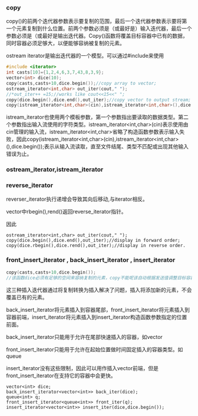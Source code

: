 ### copy

copy()的前两个迭代器参数表示要复制的范围，最后一个迭代器参数表示要将第一个元素复制到什么位置。前两个参数必须是（或最好是）输入迭代器，最后一个参数必须是（或最好是输出迭代器。Copy()函数将覆盖目标容器中已有的数据，同时容器必须足够大，以便能够容纳被复制的元素。

ostream iterator是输出迭代器的一个模型。可以通过#include<iterator>来使用

```c++
#include <iterator>
int casts[10]={1,2,4,6,3,7,43,8,3,9};
vector<int> dice(10);
copy(casts,casts+10,dice.begin());//copy array to vector;
ostream_iterator<int,char> out_iter(cout," ");
//*out_iter++ =15;//works like cout<<15<<" ";
copy(dice.begin(),dice.end(),out_iter);//copy vector to output stream;
copy(istream_iterator<int,char>(cin),istream_iterator<int,char>(),dice.begin());
```

istream_iterator也使用两个模板参数，第一个参数指出要读取的数据类型。第二个参数指出输入流使用的字符类型。istream_iterator<int,char>(cin)表示使用由cin管理的输入流，istream_iterator<int,char>省略了构造函数参数表示输入失败，因此copy(istream_iterator<int,char>(cin),istream_iterator<int,char>(),dice.begin());表示从输入流读取，直至文件结尾、类型不匹配或出现其他输入错误为止。

### ostream_iterator,istream_iterator

### reverse_iterator

reverser_iterator执行递增会导致其向后移动,与iterator相反。

vector中rbegin(),rend()返回reverse_iterator指针。

因此

```
ostream_iterator<int,char> out_iter(cout," ");
copy(dice.begin(),dice.end(),out_iter);//display in forward order;
copy(dice.rbegin(),dice.rend(),out_iter);//display in reverse order.
```

### front_insert_iterator , back_insert_iterator , insert_iterator

```c++
copy(casts,casts+10,dice.begin());
//该函数dice必须有足够的空间来容纳复制的元素，copy不能呢该自动根据发送值调整目标容器的长度
```

这三种插入迭代器通过将复制转换为插入解决了问题，插入将添加新的元素，不会覆盖已有的元素。

back_insert_iterator将元素插入到容器尾部，front_insert_iterator将元素插入到容器前端，insert_iterator将元素插入到insert_iterator构造函数参数指定的位置前面。

back_insert_iterator只能用于允许在尾部快速插入的容器，如vector

front_insert_iterator只能用于允许在起始位置做时间固定插入的容器类型。如queue

insert_iterator没有这些限制，因此可以用作插入vector前端，但是front_insert_iterator在支持它的容器中会更快。

```
vector<int> dice;
back_insert_iterator<vector<int>> back_iter(dice);
queue<int> q;
front_insert_iterator<queue<int>> front_iter(q);
insert_iterator<vector<int>> insert_iter(dice,dice.begin());
```
